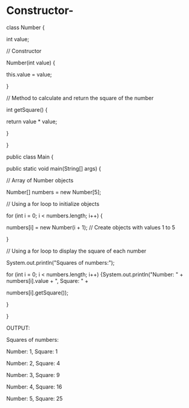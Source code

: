 # Constructor-
class Number {

int value;

// Constructor

Number(int value) {

this.value = value;

}

// Method to calculate and return the square of the number

int getSquare() {

return value * value;

}

}

public class Main {

public static void main(String[] args) {

// Array of Number objects

Number[] numbers = new Number[5];

// Using a for loop to initialize objects

for (int i = 0; i < numbers.length; i++) {

numbers[i] = new Number(i + 1); // Create objects with values 1 to 5

}

// Using a for loop to display the square of each number

System.out.println("Squares of numbers:");

for (int i = 0; i < numbers.length; i++) {System.out.println("Number: " + numbers[i].value + ", Square: " +

numbers[i].getSquare());

}

}

OUTPUT:

Squares of numbers:

Number: 1, Square: 1

Number: 2, Square: 4

Number: 3, Square: 9

Number: 4, Square: 16

Number: 5, Square: 25

